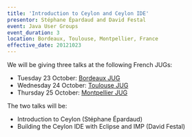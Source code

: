 ```yaml
---
title: 'Introduction to Ceylon and Ceylon IDE'
presentor: Stéphane Épardaud and David Festal
event: Java User Groups
event_duration: 3
location: Bordeaux, Toulouse, Montpellier, France
effective_date: 20121023
---
```

We will be giving three talks at the following French JUGs:

- Tuesday 23 October: [Bordeaux JUG](http://www.bordeauxjug.org)
- Wednesday 24 October: [Toulouse JUG](http://toulousejug.org)
- Thursday 25 October: [Montpellier JUG](http://www.jug-montpellier.org)

The two talks will be:

- Introduction to Ceylon (Stéphane Épardaud)
- Building the Ceylon IDE with Eclipse and IMP (David Festal)

